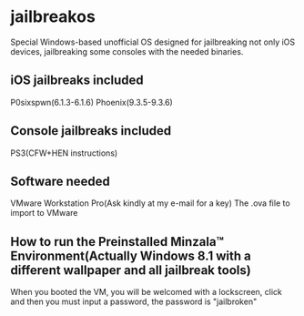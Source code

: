 # jailbreakos
Special Windows-based unofficial OS designed for jailbreaking not only iOS devices, jailbreaking some consoles with the needed binaries.

## iOS jailbreaks included
P0sixspwn(6.1.3-6.1.6)
Phoenix(9.3.5-9.3.6)

## Console jailbreaks included
PS3(CFW+HEN instructions)

## Software needed
VMware Workstation Pro(Ask kindly at my e-mail for a key)
The .ova file to import to VMware

## How to run the Preinstalled Minzala™ Environment(Actually Windows 8.1 with a different wallpaper and all jailbreak tools)
When you booted the VM, you will be welcomed with a lockscreen, click and then you must input a password, the password is "jailbroken"
